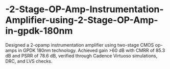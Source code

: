 # -2-Stage-OP-Amp-Instrumentation-Amplifier-using-2-Stage-OP-Amp-in-gpdk-180nm
Designed a 2-opamp instrumentation amplifier using two-stage CMOS op-amps in GPDK 180nm technology. Achieved gain >60 dB with CMRR of 85.3 dB and PSRR of 78.6 dB, verified through Cadence Virtuoso simulations, DRC, and LVS checks.
